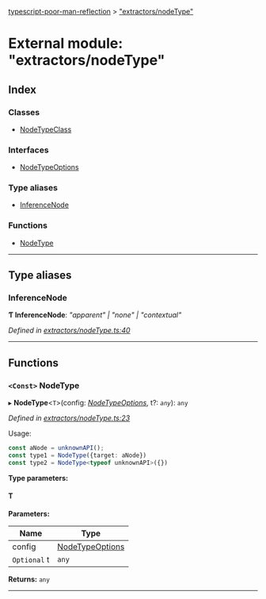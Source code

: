 [typescript-poor-man-reflection](../README.md) > ["extractors/nodeType"](../modules/_extractors_nodetype_.md)

# External module: "extractors/nodeType"

## Index

### Classes

* [NodeTypeClass](../classes/_extractors_nodetype_.nodetypeclass.md)

### Interfaces

* [NodeTypeOptions](../interfaces/_extractors_nodetype_.nodetypeoptions.md)

### Type aliases

* [InferenceNode](_extractors_nodetype_.md#inferencenode)

### Functions

* [NodeType](_extractors_nodetype_.md#nodetype)

---

## Type aliases

<a id="inferencenode"></a>

###  InferenceNode

**Ƭ InferenceNode**: *"apparent" \| "none" \| "contextual"*

*Defined in [extractors/nodeType.ts:40](https://github.com/cancerberoSgx/typescript-poor-man-reflection/blob/55c8283/src/extractors/nodeType.ts#L40)*

___

## Functions

<a id="nodetype"></a>

### `<Const>` NodeType

▸ **NodeType**<`T`>(config: *[NodeTypeOptions](../interfaces/_extractors_nodetype_.nodetypeoptions.md)*, t?: *`any`*): `any`

*Defined in [extractors/nodeType.ts:23](https://github.com/cancerberoSgx/typescript-poor-man-reflection/blob/55c8283/src/extractors/nodeType.ts#L23)*

Usage:

```ts
const aNode = unknownAPI();
const type1 = NodeType({target: aNode})
const type2 = NodeType<typeof unknownAPI>({})
```

**Type parameters:**

#### T 
**Parameters:**

| Name | Type |
| ------ | ------ |
| config | [NodeTypeOptions](../interfaces/_extractors_nodetype_.nodetypeoptions.md) |
| `Optional` t | `any` |

**Returns:** `any`

___

